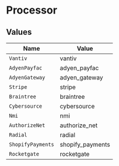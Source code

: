 # Processor


## Values

| Name              | Value             |
| ----------------- | ----------------- |
| `Vantiv`          | vantiv            |
| `AdyenPayfac`     | adyen_payfac      |
| `AdyenGateway`    | adyen_gateway     |
| `Stripe`          | stripe            |
| `Braintree`       | braintree         |
| `Cybersource`     | cybersource       |
| `Nmi`             | nmi               |
| `AuthorizeNet`    | authorize_net     |
| `Radial`          | radial            |
| `ShopifyPayments` | shopify_payments  |
| `Rocketgate`      | rocketgate        |
